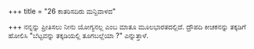 +++
title = "26 ಕಾತರಿಸದಿರು ಮನ್ದಿವಾಳದ"

+++
ನನ್ನನ್ನು ಪ್ರೀತಿಸಲು ನೀನು ಯೋಗ್ಯನಲ್ಲ ಎಂಬ ಮಾತೂ ಮೂಲಭಾರತದಲ್ಲಿದೆ. ದ್ರೌಪದಿ ಕೀಚಕನನ್ನು ತಕ್ಕಡಿಗೆ ಹೋಲಿಸಿ "ಬೆಟ್ಟವನ್ನು ತಕ್ಕಡಿಯಲ್ಲಿ ತೂಗಬಲ್ಲೆಯಾ ?" ಎನ್ನುತ್ತಾಳೆ.